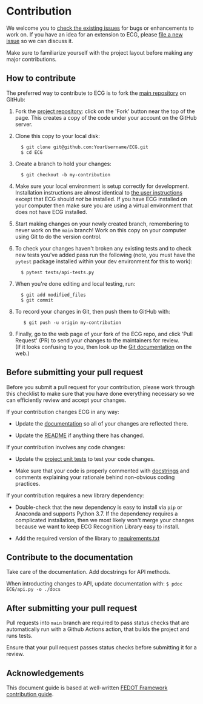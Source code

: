 Contribution
=================

We welcome you to [check the existing issues](https://github.com/Med-AI-Lab/eXplain-NNs/issues) for bugs or
enhancements to work on. If you have an idea for an extension to ECG,
please [file a new issue](https://github.com/Med-AI-Lab/eXplain-NNs/issues/new) so we can
discuss it.

Make sure to familiarize yourself with the project layout before making
any major contributions.


How to contribute
-----------------

The preferred way to contribute to ECG is to fork the [main repository](https://github.com/Med-AI-Lab/eXplain-NNs/) on GitHub:

1. Fork the [project repository](https://github.com/Med-AI-Lab/eXplain-NNs):
   click on the 'Fork' button near the top of the page. This creates a
   copy of the code under your account on the GitHub server.

2. Clone this copy to your local disk:

         $ git clone git@github.com:YourUsername/ECG.git
         $ cd ECG

3. Create a branch to hold your changes:

         $ git checkout -b my-contribution

4. Make sure your local environment is setup correctly for development.
   Installation instructions are almost identical to [the user
   instructions](installing.md) except that ECG should *not* be
   installed. If you have ECG installed on your computer then make
   sure you are using a virtual environment that does not have ECG
   installed.

5. Start making changes on your newly created branch, remembering to
   never work on the ``main`` branch! Work on this copy on your
   computer using Git to do the version control.

6. To check your changes haven't broken any existing tests and to check
   new tests you've added pass run the following (note, you must have
   the ``pytest`` package installed within your dev environment for this
   to work):

         $ pytest tests/api-tests.py

7. When you're done editing and local testing, run:

         $ git add modified_files
         $ git commit

8. To record your changes in Git, then push them to GitHub with:

          $ git push -u origin my-contribution

9. Finally, go to the web page of your fork of the ECG repo, and click
'Pull Request' (PR) to send your changes to the maintainers for review. <br/>
(If it looks confusing to you, then look up the [Git documentation](http://git-scm.com/documentation) on the web.)

Before submitting your pull request
-----------------------------------

Before you submit a pull request for your contribution, please work
through this checklist to make sure that you have done everything
necessary so we can efficiently review and accept your changes.

If your contribution changes ECG in any way:

-  Update the
   [documentation](https://github.com/Med-AI-Lab/eXplain-NNs/tree/main/docs)
   so all of your changes are reflected there.

-  Update the
   [README](https://github.com/Med-AI-Lab/eXplain-NNs/blob/main/README.md)
   if anything there has changed.

If your contribution involves any code changes:

-  Update the [project unit tests](https://github.com/Med-AI-Lab/eXplain-NNs/tree/main/tests) to test your code changes.

-  Make sure that your code is properly commented with [docstrings](https://www.python.org/dev/peps/pep-0257/) and comments explaining your rationale behind non-obvious coding practices.

If your contribution requires a new library dependency:

-  Double-check that the new dependency is easy to install via ``pip``
   or Anaconda and supports Python 3.7. If the dependency requires a
   complicated installation, then we most likely won't merge your
   changes because we want to keep ECG Recognition Library easy to install.

-  Add the required version of the library to [requirements.txt](https://github.com/Med-AI-Lab/eXplain-NNs/blob/main/requirements.txt)

Contribute to the documentation
-------------------------------
Take care of the documentation. Add docstrings for API methods.

When introducting changes to API, update documentation with: `$ pdoc ECG/api.py -o ./docs`

After submitting your pull request
----------------------------------

Pull requests into `main` branch are required to pass status checks that are automatically run with a Github Actions action, that builds the project and runs tests.

Ensure that your pull request passes status checks before submitting it for a review.

Acknowledgements
----------------

This document guide is based at well-written [FEDOT Framework contribution guide](https://github.com/nccr-itmo/FEDOT/blob/main/docs/source/contribution.rst).